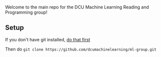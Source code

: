 Welcome to the main repo for the DCU Machine Learning Reading and Programming group!     

## Setup
If you don't have git installed, [do that first](http://git-scm.com/book/en/Getting-Started-Installing-Git)      
     
Then do `git clone https://github.com/dcumachinelearning/ml-group.git`
